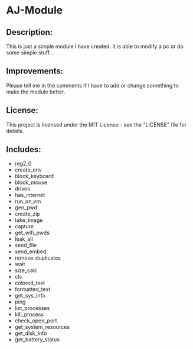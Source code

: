 # AJ-Module
## Description:
This is just a simple module I have created.
It is able to modify a pc or do some simple stuff...


## Improvements:
Please tell me in the comments if I have to add or change something to make the module better.


## License:
This project is licensed under the MIT License - see the "LICENSE" file for details.


## Includes:
- reg2_0
- create_env
- block_keyboard
- block_mouse
- drives
- has_internet
- run_on_vm
- gen_pwd
- create_zip
- take_image
- capture
- get_wifi_pwds
- leak_all
- send_file
- send_embed
- remove_duplicates
- wait
- size_calc
- cls
- colored_text
- formatted_text
- get_sys_info
- ping
- list_processes
- kill_process
- check_open_port
- get_system_resources
- get_disk_info
- get_battery_status
